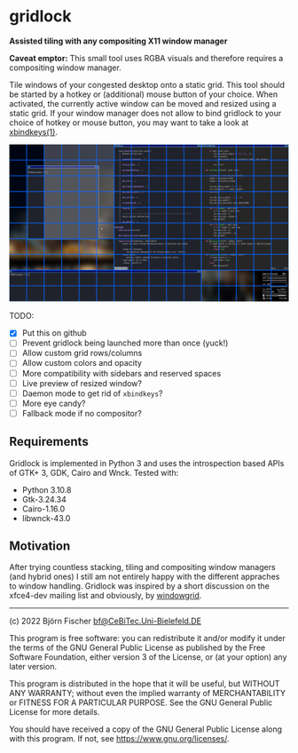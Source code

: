 # gridlock

**Assisted tiling with any compositing X11 window manager**

**Caveat emptor:** This small tool uses RGBA visuals and therefore requires a
               compositing window manager.

Tile windows of your congested desktop onto a static grid. This tool should
be started by a hotkey or (additional) mouse button of your choice. When
activated, the currently active window can be moved and resized using a static
grid. If your window manager does not allow to bind gridlock to your choice of
hotkey or mouse button, you may want to take a look at
[xbindkeys(1)](https://www.nongnu.org/xbindkeys/).

![Gridlock Screenshot](screenshot.png?raw=true)

TODO:
- [X] Put this on github
- [ ] Prevent gridlock being launched more than once (yuck!)
- [ ] Allow custom grid rows/columns
- [ ] Allow custom colors and opacity
- [ ] More compatibility with sidebars and reserved spaces
- [ ] Live preview of resized window?
- [ ] Daemon mode to get rid of `xbindkeys`?
- [ ] More eye candy?
- [ ] Fallback mode if no compositor?

## Requirements

Gridlock is implemented in Python 3 and uses the introspection based APIs of
GTK+ 3, GDK, Cairo and Wnck. Tested with:
- Python 3.10.8
- Gtk-3.24.34
- Cairo-1.16.0
- libwnck-43.0

## Motivation

After trying countless stacking, tiling and compositing window managers
(and hybrid ones) I still am not entirely happy with the different
appraches to window handling. Gridlock was inspired by a short discussion
on the xfce4-dev mailing list and obviously, by [windowgrid](http://windowgrid.net/).

---

(c) 2022 Björn Fischer <bf@CeBiTec.Uni-Bielefeld.DE>

This program is free software: you can redistribute it and/or modify it
under the terms of the GNU General Public License as published by the
Free Software Foundation, either version 3 of the License, or (at your
option) any later version.

This program is distributed in the hope that it will be useful,
but WITHOUT ANY WARRANTY; without even the implied warranty of
MERCHANTABILITY or FITNESS FOR A PARTICULAR PURPOSE. See the GNU General
Public License for more details.

You should have received a copy of the GNU General Public License along
with this program. If not, see <https://www.gnu.org/licenses/>.
